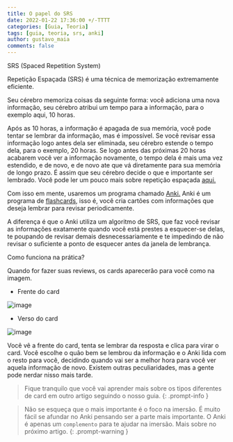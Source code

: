 ```yaml
---
title: O papel do SRS
date: 2022-01-22 17:36:00 +/-TTTT
categories: [Guia, Teoria]
tags: [guia, teoria, srs, anki]
author: gustavo_maia
comments: false
---
```


SRS (Spaced Repetition System)

Repetição Espaçada (SRS) é uma técnica de memorização extremamente eficiente.

Seu cérebro memoriza coisas da seguinte forma: você adiciona uma nova informação, seu cérebro atribui um tempo para a informação, para o exemplo aqui, 10 horas.

Após as 10 horas, a informação é apagada de sua memória, você pode tentar se lembrar da informação, mas é impossível. Se você revisar essa informação logo antes dela ser eliminada, seu cérebro estende o tempo dela, para o exemplo, 20 horas. Se logo antes das próximas 20 horas acabarem você ver a informação novamente, o tempo dela é mais uma vez estendido, e de novo, e de novo ate que vá diretamente para sua memória de longo prazo. É assim que seu cérebro decide o que e importante ser lembrado. Você pode ler um pouco mais sobre repetição espaçada [aqui.](https://en.wikipedia.org/wiki/Spaced_repetition)

Com isso em mente, usaremos um programa chamado [Anki.](https://apps.ankiweb.net/) Anki é um programa de [flashcards](https://en.wikipedia.org/wiki/Flashcard), isso é, você cria cartões com informações que deseja lembrar para revisar periodicamente.

A diferença é que o Anki utiliza um algoritmo de SRS, que faz você revisar as informações exatamente quando você está prestes a esquecer-se delas, te poupando de revisar demais desnecessariamente e te impedindo de não revisar o suficiente a ponto de esquecer antes da janela de lembrança.

Como funciona na prática?

Quando for fazer suas reviews, os cards aparecerão para você como na imagem.

* Frente do card

![image](https://user-images.githubusercontent.com/19489884/150617911-1a049065-018d-46f9-9fd6-3f91b43ef2db.png)

* Verso do card

![image](https://user-images.githubusercontent.com/19489884/150617934-bb390e8e-5745-4575-93e7-63081bcf52b4.png)

Você vê a frente do card, tenta se lembrar da resposta e clica para virar o card. Você escolhe o quão bem se lembrou da informação e o Anki lida com o resto para você, decidindo quando vai ser a melhor hora para você ver aquela informação de novo. Existem outras peculiaridades, mas a gente pode nerdar nisso mais tarde.

> Fique tranquilo que você vai aprender mais sobre os tipos diferentes de card em outro artigo seguindo o nosso guia.
{: .prompt-info }

> Não se esqueça que o mais importante é o foco na imersão. É muito fácil se afundar no Anki pensando ser a parte mais importante. O Anki é apenas um `complemento` para te ajudar na imersão. Mais sobre no próximo artigo.
{: .prompt-warning }
